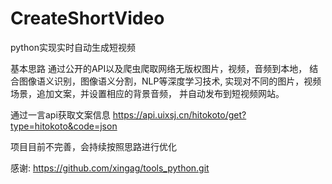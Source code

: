 # CreateShortVideo
python实现实时自动生成短视频

基本思路
通过公开的API以及爬虫爬取网络无版权图片，视频，音频到本地，
结合图像语义识别，图像语义分割，NLP等深度学习技术,
实现对不同的图片，视频场景，追加文案，并设置相应的背景音频，
并自动发布到短视频网站。


通过一言api获取文案信息
https://api.uixsj.cn/hitokoto/get?type=hitokoto&code=json

项目目前不完善，会持续按照思路进行优化

感谢:
https://github.com/xingag/tools_python.git
